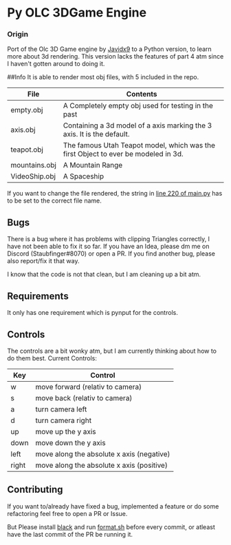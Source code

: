 # Py OLC 3DGame Engine

### Origin
Port of the Olc 3D Game engine by [Javidx9](https://www.youtube.com/channel/UC-yuWVUplUJZvieEligKBkA) to a Python version, to learn more about 3d rendering.
This version lacks the features of part 4 atm since I haven't gotten around to doing it.

##Info
It is able to render most obj files, with 5 included in the repo.

File | Contents
---- | --------
empty.obj | A Completely empty obj used for testing in the past
axis.obj | Containing a 3d model of a axis marking the 3 axis. It is the default.
teapot.obj | The famous Utah Teapot model, which was the first Object to ever be modeled in 3d.
mountains.obj | A Mountain Range
VideoShip.obj | A Spaceship

If you want to change the file rendered, the string in [line 220 of main.py](https://github.com/Popaulol/Py-OLC-3DGameEngine/blob/0cc133e571a4d0630389499ff5040b213e1468c5/main.py#L220) has to be set to the correct file name.

## Bugs

There is a bug where it has problems with clipping Triangles correctly, I have not been able to fix it so far. If you have an Idea, please dm me on Discord (Staubfinger#8070) or open a PR.
If you find another bug, please also report/fix it that way.

I know that the code is not that clean, but I am cleaning up a bit atm.

## Requirements
It only has one requirement which is pynput for the controls.

## Controls
The controls are a bit wonky atm, but I am currently thinking about how to do them best.
Current Controls:

Key | Control
----| ------
w | move forward (relativ to camera)
s | move back (relativ to camera)
a | turn camera left
d | turn camera right
up| move up the y axis
down| move down the y axis
left| move along the absolute x axis (negative)
right| move along the absolute x axis (positive)

## Contributing
If you want to/already have fixed a bug, implemented a feature or do some refactoring feel free to open a PR or Issue.

But Please install [black](https://github.com/psf/black) and run [format.sh](https://github.com/Popaulol/Py-OLC-3DGameEngine/blob/master/format.sh) before every commit, or atleast have the last commit of the PR be running it.